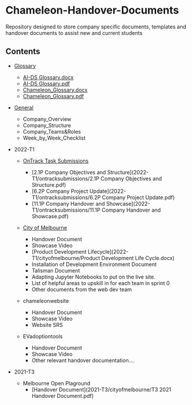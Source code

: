# Chameleon-Handover-Documents
Repository designed to store company specific documents, templates and handover documents to assist new and current students 



## Contents 

- [Glossary](glossary) 
  - [AI-DS Glossary.docx](glossary/AI-DS_Glossary-v20May2022.docx)
  -	[AI-DS Glossary.pdf](glossary/AI-DS_Glossary-v20May2022.pdf)
  -	[Chameleon_Glossary.docx](glossary/Chameleon_Glossary-v20May2022.docx)
  -	[Chameleon_Glossary.pdf](glossary/Chameleon_Glossary-v20May2022.pdf)

- [General](General) 
  -	Company_Overview
  -	Company_Structure 
  -	Company_Teams&Roles
  -	Week_by_Week_Checklist

- 2022-T1  
  - [OnTrack Task Submissions](2022-T1/ontracksubmissions) 
    -	[2.1P Company Objectives and Structure](2022-T1/ontracksubmissions/2.1P Company Objectives and Structure.pdf)
    -	[6.2P Company Project Update](2022-T1/ontracksubmissions/6.2P Company Project Update.pdf)
    -	[11.1P Company Handover and Showcase](2022-T1/ontracksubmissions/11.1P Company Handover and Showcase.pdf)

  - [City of Melbourne](2022-T1/cityofmelbourne)
    -	Handover Document
    -	Showcase Video
    -	[Product Development Lifecycle](2022-T1/cityofmelbourne/Product Development Life Cycle.docx)
    -	Installation of Development Environment Document
    -	Talisman Document 
    -	Adapting Jupyter Notebooks to put on the live site. 
    -	List of helpful areas to upskill in for each team in sprint 0
    -	Other documents from the web dev team  
  - chameleonwebsite
    -	Handover Document
    -	Showcase Video
    -	Website SRS
  - EVadoptiontools
    -	Handover Document
    -	Showcase Video
    -	Other relevant handover documentation….

- 2021-T3
  - Melbourne Open Plaground
    -	[Handover Document](2021-T3/cityofmelbourne/T3 2021 Handover Document.pdf)







